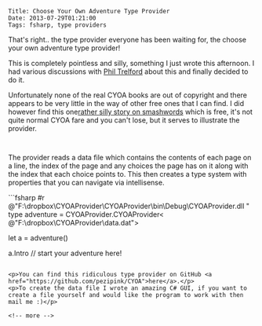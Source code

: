     Title: Choose Your Own Adventure Type Provider
    Date: 2013-07-29T01:21:00
    Tags: fsharp, type providers


<p>That's right.. the type provider everyone has been waiting for, the choose your own adventure type provider!</p>
<p>This is completely pointless and silly, something I just wrote this afternoon. I had various discussions with <a href="http://trelford.com/blog/">Phil Trelford</a> about this and finally decided to do it.</p>
<p>Unfortunately none of the real CYOA books are out of copyright and there appears to be very little in the way of other free ones that I can find. I did however find this one<a href="https://www.smashwords.com/books/view/108782">rather silly story on smashwords</a> which is free, it's not quite normal CYOA fare and you can't lose, but it serves to illustrate the provider.</p>
<p><img src="http://www.pinksquirrellabs.com/img/old/cyoa1.png" alt="" /></p>
<p><img src="http://www.pinksquirrellabs.com/img/old/cyoa2.png" alt="" /></p>
<p>The provider reads a data file which contains the contents of each page on a line, the index of the page and any choices the page has on it along with the index that each choice points to. This then creates a type system with properties that you can navigate via intellisense. </p>
```fsharp
#r @"F:\dropbox\CYOAProvider\CYOAProvider\bin\Debug\CYOAProvider.dll "
type adventure = CYOAProvider.CYOAProvider&lt; @"F:\dropbox\CYOAProvider\data.dat"&gt;

let a = adventure()

a.Intro  // start your adventure here!
```

<p>You can find this ridiculous type provider on GitHub <a href="https://github.com/pezipink/CYOA">here</a>.</p>
<p>To create the data file I wrote an amazing C# GUI, if you want to create a file yourself and would like the program to work with then mail me :)</p>

<!-- more -->